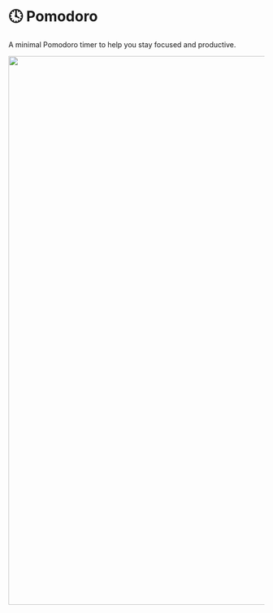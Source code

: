 # 🕓 Pomodoro
A minimal Pomodoro timer to help you stay focused and productive.

<div align="center">
  <img width="1920" height="1080" alt="pomodoro" src="https://github.com/user-attachments/assets/04130a95-049b-41e9-861a-0310fed7070f" />
</div>



